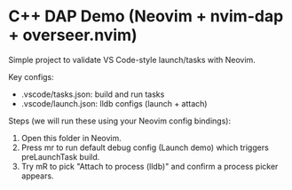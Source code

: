 # C++ DAP Demo (Neovim + nvim-dap + overseer.nvim)

Simple project to validate VS Code-style launch/tasks with Neovim.

Key configs:
- .vscode/tasks.json: build and run tasks
- .vscode/launch.json: lldb configs (launch + attach)

Steps (we will run these using your Neovim config bindings):
1. Open this folder in Neovim.
2. Press <leader>mr to run default debug config (Launch demo) which triggers preLaunchTask build.
3. Try <leader>mR to pick "Attach to process (lldb)" and confirm a process picker appears.

